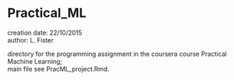 # Practical_ML

creation date: 22/10/2015  
author: L. Fister

directory for the programming assignment in the coursera course Practical Machine Learning;  
main file see PracML_project.Rmd.